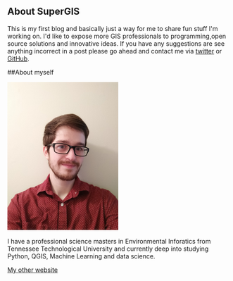 <!--
.. title: About
.. slug: about
.. date: 2017-12-11 21:45:27 UTC
.. tags: 
.. category: 
.. link: 
.. description: 
.. type: text
-->

## About SuperGIS 
This is my first blog and basically just a way for me to share fun stuff I'm working on. I'd like to expose more GIS professionals to programming,open source solutions and innovative ideas. If you have any suggestions are see anything incorrect in a post please go ahead and contact me via [twitter](https://twitter.com/nostodmas) or [GitHub](https://github.com/samdotson1992). 


##About myself

<img src="/assets/images/selfie.jpg" width="50%">

I have a professional science masters in Environmental Inforatics from Tennessee Technological University and currently deep into studying Python, QGIS, Machine Learning and data science. 

[My other website](https://samdotson1992.github.io)




